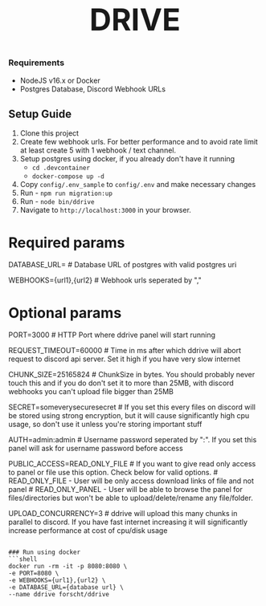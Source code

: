<h1 align="center" style="font-size: 60px"> DRIVE </h1>

### Requirements
- NodeJS v16.x or Docker
- Postgres Database, Discord Webhook URLs

## Setup Guide
1. Clone this project
2. Create few webhook urls. For better performance and to avoid rate limit at least create 5 with 1 webhook / text channel. 
3. Setup postgres using docker, if you already don't have it running
   - `cd .devcontainer`
   - `docker-compose up -d`
4. Copy `config/.env_sample` to `config/.env` and make necessary changes
6. Run - `npm run migration:up`
7. Run - `node bin/ddrive`
8. Navigate to `http://localhost:3000` in your browser.

# Required params
DATABASE_URL= # Database URL of postgres with valid postgres uri

WEBHOOKS={url1},{url2} # Webhook urls seperated by ","

# Optional params
PORT=3000 # HTTP Port where ddrive panel will start running

REQUEST_TIMEOUT=60000 # Time in ms after which ddrive will abort request to discord api server. Set it high if you have very slow internet

CHUNK_SIZE=25165824 # ChunkSize in bytes. You should probably never touch this and if you do  don't set it to more than 25MB, with discord webhooks you can't upload file bigger than 25MB

SECRET=someverysecuresecret # If you set this every files on discord will be stored using strong encryption, but it will cause significantly high cpu usage, so don't use it unless you're storing important stuff

AUTH=admin:admin # Username password seperated by ":". If you set this panel will ask for username password before access

PUBLIC_ACCESS=READ_ONLY_FILE # If you want to give read only access to panel or file use this option. Check below for valid options.
                             # READ_ONLY_FILE - User will be only access download links of file and not panel
                             # READ_ONLY_PANEL - User will be able to browse the panel for files/directories but won't be able to upload/delete/rename any file/folder.

UPLOAD_CONCURRENCY=3 # ddrive will upload this many chunks in parallel to discord. If you have fast internet increasing it will significantly increase performance at cost of cpu/disk usage                                              

```

### Run using docker
```shell
docker run -rm -it -p 8080:8080 \
-e PORT=8080 \
-e WEBHOOKS={url1},{url2} \
-e DATABASE_URL={database url} \
--name ddrive forscht/ddrive
```



